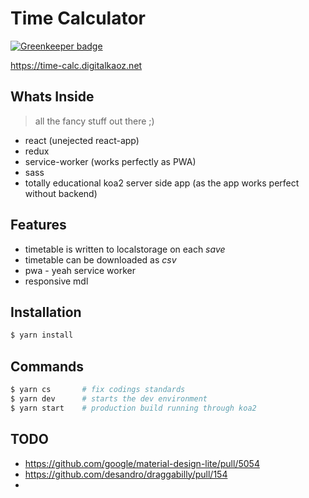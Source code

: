 # Time Calculator

[![Greenkeeper badge](https://badges.greenkeeper.io/digitalkaoz/time-calc.svg)](https://greenkeeper.io/)

https://time-calc.digitalkaoz.net

## Whats Inside

> all the fancy stuff out there ;)

* react (unejected react-app)
* redux
* service-worker (works perfectly as PWA)
* sass
* totally educational koa2 server side app (as the app works perfect without backend)

## Features

* timetable is written to localstorage on each *save*
* timetable can be downloaded as *csv*
* pwa - yeah service worker
* responsive mdl

## Installation

```bash
$ yarn install
```

## Commands

```bash
$ yarn cs       # fix codings standards
$ yarn dev      # starts the dev environment
$ yarn start    # production build running through koa2
```

## TODO

* https://github.com/google/material-design-lite/pull/5054
* https://github.com/desandro/draggabilly/pull/154
* 
